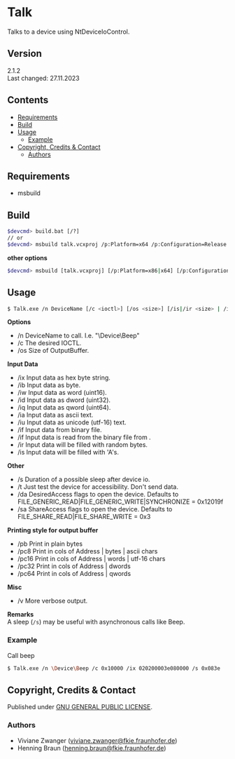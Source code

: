 # Talk

Talks to a device using NtDeviceIoControl.


## Version
2.1.2  
Last changed: 27.11.2023

## Contents
* [Requirements](#requirements)
* [Build](#build)
* [Usage](#usage)
    * [Example](#example)
* [Copyright, Credits & Contact](#copyright,-credits-&-contact)
    * [Authors](#authors)


## Requirements
- msbuild


## Build
```bash
$devcmd> build.bat [/?]
// or
$devcmd> msbuild talk.vcxproj /p:Platform=x64 /p:Configuration=Release
```

**other options**
```bash
$devcmd> msbuild [talk.vcxproj] [/p:Platform=x86|x64] [/p:Configuration=Debug|Release] [/p:RunTimeLib=Debug|Release] [/p:PDB=0|1]
```

## Usage
```bash
$ Talk.exe /n DeviceName [/c <ioctl>] [/os <size>] [/is|/ir <size> | /i(x|b|w|d|q|a|u) <data> | /if <file>] [/s sleep] [/da <flags>] [/sa <flags>] [/t] [/v] [/h]
```

**Options**
- /n DeviceName to call. I.e. "\Device\Beep"
- /c The desired IOCTL.
- /os Size of OutputBuffer.

**Input Data**
- /ix Input data as hex byte string.
- /ib Input data as byte.
- /iw Input data as word (uint16).
- /id Input data as dword (uint32).
- /iq Input data as qword (uint64).
- /ia Input data as ascii text.
- /iu Input data as unicode (utf-16) text.
- /if Input data from binary file.
- /if Input data is read from the binary file from <path>.
- /ir Input data will be filled with <size> random bytes.
- /is Input data will be filled with <size> 'A's.

 **Other**
- /s Duration of a possible sleep after device io.
- /t Just test the device for accessibility. Don't send data.
- /da DesiredAccess flags to open the device. Defaults to FILE_GENERIC_READ|FILE_GENERIC_WRITE|SYNCHRONIZE = 0x12019f
- /sa ShareAccess flags to open the device. Defaults to FILE_SHARE_READ|FILE_SHARE_WRITE =  0x3

 **Printing style for output buffer**
- /pb Print in plain bytes
- /pc8 Print in cols of Address | bytes | ascii chars
- /pc16 Print in cols of Address | words | utf-16 chars
- /pc32 Print in cols of Address | dwords
- /pc64 Print in cols of Address | qwords

**Misc**
- /v More verbose output.

**Remarks**  
A sleep (`/s`) may be useful with asynchronous calls like Beep.  


### Example
Call beep
```bash
$ Talk.exe /n \Device\Beep /c 0x10000 /ix 020200003e080000 /s 0x083e
```


## Copyright, Credits & Contact
Published under [GNU GENERAL PUBLIC LICENSE](LICENSE).


### Authors
- Viviane Zwanger ([viviane.zwanger@fkie.fraunhofer.de](mailto:viviane.zwanger@fkie.fraunhofer.de))
- Henning Braun ([henning.braun@fkie.fraunhofer.de](mailto:henning.braun@fkie.fraunhofer.de)) 
